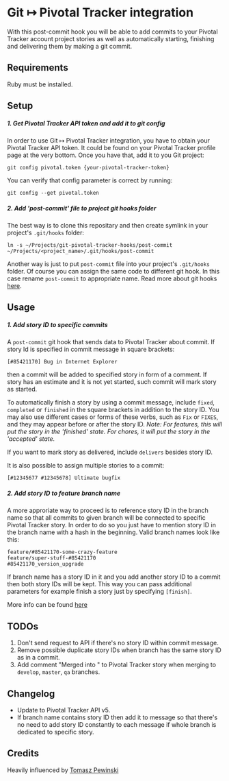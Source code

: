 # Git &#8614; Pivotal Tracker integration

With this post-commit hook you will be able to add commits to your Pivotal Tracker account project stories as well as automatically starting, finishing and delivering them by making a git commit.

## Requirements

Ruby must be installed.

## Setup

##### 1. Get Pivotal Tracker API token and add it to git config

In order to use Git &#8614; Pivotal Tracker integration, you have to obtain your Pivotal Tracker API token. It could be found on your Pivotal Tracker profile page at the very bottom. Once you have that, add it to you Git project:

    git config pivotal.token {your-pivotal-tracker-token}

You can verify that config parameter is correct by running:

    git config --get pivotal.token

##### 2. Add 'post-commit' file to project git hooks folder

The best way is to clone this repositary and then create symlink in your project's `.git/hooks` folder:

    ln -s ~/Projects/git-pivotal-tracker-hooks/post-commit ~/Projects/<project_name>/.git/hooks/post-commit

Another way is just to put `post-commit` file into your project's `.git/hooks` folder. Of course you can assign the same code to different git hook. In this case rename `post-commit` to appropriate name. Read more about git hooks [here](https://www.atlassian.com/git/tutorials/git-hooks).

## Usage

##### 1. Add story ID to specific commits

A `post-commit` git hook that sends data to Pivotal Tracker about commit. If story Id is specified in commit message in square brackets:

    [#85421170] Bug in Internet Explorer

then a commit will be added to specified story in form of a comment. If story has an estimate and it is not yet started, such commit will mark story as started.

To automatically finish a story by using a commit message, include `fixed`, `completed` or `finished` in the square brackets in addition to the story ID. You may also use different cases or forms of these verbs, such as `Fix` or `FIXES`, and they may appear before or after the story ID. *Note: For features, this will put the story in the 'finished' state. For chores, it will put the story in the 'accepted' state.*

If you want to mark story as delivered, include `delivers` besides story ID.

It is also possible to assign multiple stories to a commit:

    [#12345677 #12345678] Ultimate bugfix

##### 2. Add story ID to feature branch name

A more approriate way to proceed is to reference story ID in the branch name so that all commits to given branch will be connected to specific Pivotal Tracker story. In order to do so you just have to mention story ID in the branch name with a hash in the beginning. Valid branch names look like this:

    feature/#85421170-some-crazy-feature
    feature/super-stuff-#85421170
    #85421170_version_upgrade

If branch name has a story ID in it and you add another story ID to a commit then both story IDs will be kept. This way you can pass additional parameters for example finish a story just by specifying `[finish]`.

More info can be found [here](https://www.pivotaltracker.com/help/api/rest/v5#Source_Commits)

## TODOs

1. Don't send request to API if there's no story ID within commit message.
2. Remove possible duplicate story IDs when branch has the same story ID as in a commit.
3. Add comment "Merged into <branch>" to Pivotal Tracker story when merging to `develop`, `master`, `qa` branches.

## Changelog

* Update to Pivotal Tracker API v5.
* If branch name contains story ID then add it to message so that there's no need to add story ID constantly to each message if whole branch is dedicated to specific story.

## Credits

Heavily influenced by [Tomasz Pewinski](http://pewniak747.info/2012/04/10/pivotaltracker-git-post-receive-hook/)